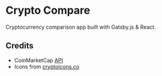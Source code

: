 # Crypto Compare
Cryptocurrency comparison app built with Gatsby.js & React.

## Credits
- CoinMarketCap [API](https://coinmarketcap.com/api)
- Icons from [cryptoicons.co](http://cryptoicons.co/)
